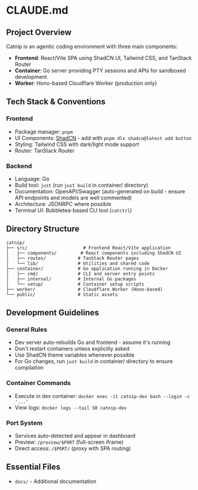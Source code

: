 # CLAUDE.md

## Project Overview

Catnip is an agentic coding environment with three main components:

- **Frontend**: React/Vite SPA using ShadCN UI, Tailwind CSS, and TanStack Router
- **Container**: Go server providing PTY sessions and APIs for sandboxed development
- **Worker**: Hono-based Cloudflare Worker (production only)

## Tech Stack & Conventions

### Frontend

- Package manager: `pnpm`
- UI Components: [ShadCN](https://ui.shadcn.com/docs/components) - add with `pnpm dlx shadcn@latest add button`
- Styling: Tailwind CSS with dark/light mode support
- Router: TanStack Router

### Backend

- Language: Go
- Build tool: `just` (run `just build` in container/ directory)
- Documentation: OpenAPI/Swagger (auto-generated on build - ensure API endpoints and models are well commented)
- Architecture: JSONRPC where possible
- Terminal UI: Bubbletea-based CLI tool (`catctrl`)

## Directory Structure

```
catnip/
├── src/                     # Frontend React/Vite application
│   ├── components/         # React components including ShadCN UI
│   ├── routes/            # TanStack Router pages
│   └── lib/               # Utilities and shared code
├── container/             # Go application running in Docker
│   ├── cmd/               # CLI and server entry points
│   ├── internal/          # Internal Go packages
│   └── setup/             # Container setup scripts
├── worker/                # Cloudflare Worker (Hono-based)
└── public/                # Static assets
```

## Development Guidelines

### General Rules

- Dev server auto-rebuilds Go and frontend - assume it's running
- Don't restart containers unless explicitly asked
- Use ShadCN theme variables whenever possible
- For Go changes, run `just build` in container/ directory to ensure compilation

### Container Commands

- Execute in dev container: `docker exec -it catnip-dev bash --login -c '...'`
- View logs: `docker logs --tail 50 catnip-dev`

### Port System

- Services auto-detected and appear in dashboard
- Preview: `/preview/$PORT` (full-screen iframe)
- Direct access: `/$PORT/` (proxy with SPA routing)

## Essential Files

- `docs/` - Additional documentation
